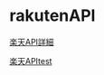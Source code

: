 # rakutenAPI

[楽天API詳細](https://webservice.rakuten.co.jp/api/ichibaitemranking/)


[楽天APItest](https://webservice.rakuten.co.jp/explorer/api/IchibaItem/Ranking/)
